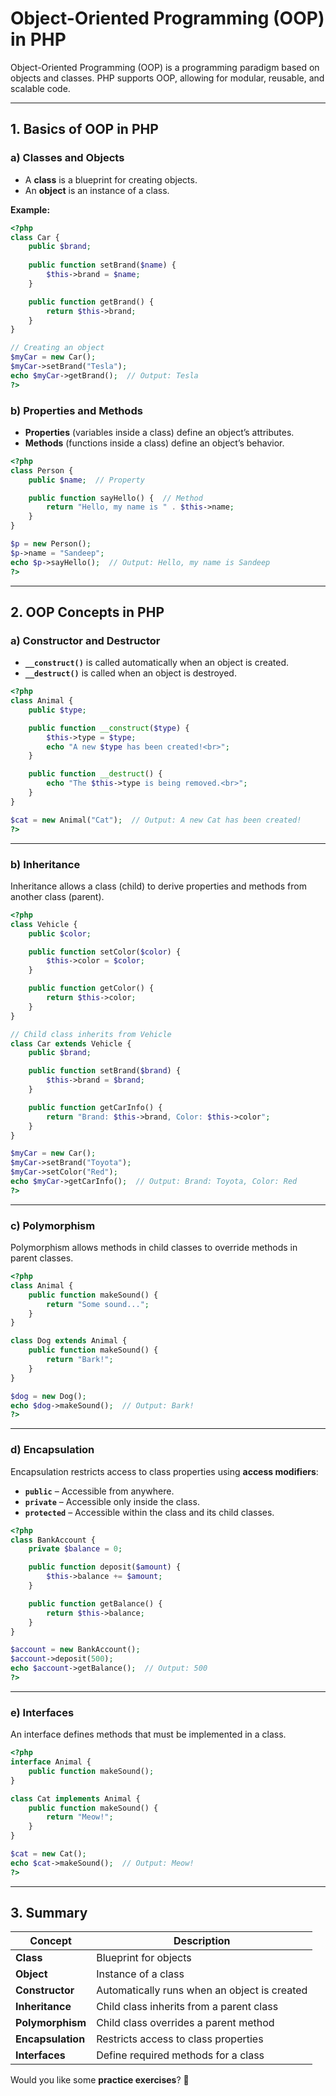 # **Object-Oriented Programming (OOP) in PHP**  

Object-Oriented Programming (OOP) is a programming paradigm based on objects and classes. PHP supports OOP, allowing for modular, reusable, and scalable code.  

---

## **1. Basics of OOP in PHP**  

### **a) Classes and Objects**  

- A **class** is a blueprint for creating objects.  
- An **object** is an instance of a class.  

**Example:**  

```php
<?php
class Car {
    public $brand;
    
    public function setBrand($name) {
        $this->brand = $name;
    }

    public function getBrand() {
        return $this->brand;
    }
}

// Creating an object
$myCar = new Car();
$myCar->setBrand("Tesla");
echo $myCar->getBrand();  // Output: Tesla
?>
```

### **b) Properties and Methods**  

- **Properties** (variables inside a class) define an object’s attributes.  
- **Methods** (functions inside a class) define an object’s behavior.  

```php
<?php
class Person {
    public $name;  // Property

    public function sayHello() {  // Method
        return "Hello, my name is " . $this->name;
    }
}

$p = new Person();
$p->name = "Sandeep";
echo $p->sayHello();  // Output: Hello, my name is Sandeep
?>
```

---

## **2. OOP Concepts in PHP**  

### **a) Constructor and Destructor**  

- **`__construct()`** is called automatically when an object is created.  
- **`__destruct()`** is called when an object is destroyed.  

```php
<?php
class Animal {
    public $type;

    public function __construct($type) {
        $this->type = $type;
        echo "A new $type has been created!<br>";
    }

    public function __destruct() {
        echo "The $this->type is being removed.<br>";
    }
}

$cat = new Animal("Cat");  // Output: A new Cat has been created!
?>
```

---

### **b) Inheritance**  

Inheritance allows a class (child) to derive properties and methods from another class (parent).  

```php
<?php
class Vehicle {
    public $color;

    public function setColor($color) {
        $this->color = $color;
    }

    public function getColor() {
        return $this->color;
    }
}

// Child class inherits from Vehicle
class Car extends Vehicle {
    public $brand;

    public function setBrand($brand) {
        $this->brand = $brand;
    }

    public function getCarInfo() {
        return "Brand: $this->brand, Color: $this->color";
    }
}

$myCar = new Car();
$myCar->setBrand("Toyota");
$myCar->setColor("Red");
echo $myCar->getCarInfo();  // Output: Brand: Toyota, Color: Red
?>
```

---

### **c) Polymorphism**  

Polymorphism allows methods in child classes to override methods in parent classes.  

```php
<?php
class Animal {
    public function makeSound() {
        return "Some sound...";
    }
}

class Dog extends Animal {
    public function makeSound() {
        return "Bark!";
    }
}

$dog = new Dog();
echo $dog->makeSound();  // Output: Bark!
?>
```

---

### **d) Encapsulation**  

Encapsulation restricts access to class properties using **access modifiers**:  
- **`public`** – Accessible from anywhere.  
- **`private`** – Accessible only inside the class.  
- **`protected`** – Accessible within the class and its child classes.  

```php
<?php
class BankAccount {
    private $balance = 0;

    public function deposit($amount) {
        $this->balance += $amount;
    }

    public function getBalance() {
        return $this->balance;
    }
}

$account = new BankAccount();
$account->deposit(500);
echo $account->getBalance();  // Output: 500
?>
```

---

### **e) Interfaces**  

An interface defines methods that must be implemented in a class.  

```php
<?php
interface Animal {
    public function makeSound();
}

class Cat implements Animal {
    public function makeSound() {
        return "Meow!";
    }
}

$cat = new Cat();
echo $cat->makeSound();  // Output: Meow!
?>
```

---

## **3. Summary**  

| Concept       | Description |
|--------------|-------------|
| **Class**     | Blueprint for objects |
| **Object**    | Instance of a class |
| **Constructor** | Automatically runs when an object is created |
| **Inheritance** | Child class inherits from a parent class |
| **Polymorphism** | Child class overrides a parent method |
| **Encapsulation** | Restricts access to class properties |
| **Interfaces** | Define required methods for a class |

Would you like some **practice exercises**? 🚀